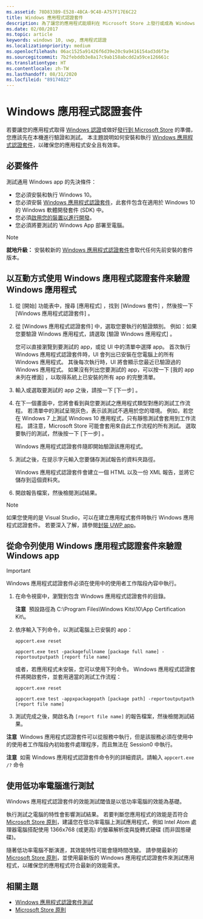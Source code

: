 ```yaml
---
ms.assetid: 78D833B9-E528-4BCA-9C48-A757F17E6C22
title: Windows 應用程式認證套件
description: 為了讓您的應用程式能順利在 Microsoft Store 上發行或成為 Windows 認證，請在送出以進行認證之前，先在本機進行驗證和測試。 本主題示範如何安裝和執行 Windows 應用程式認證套件。
ms.date: 02/08/2017
ms.topic: article
keywords: windows 10, uwp, 應用程式認證
ms.localizationpriority: medium
ms.openlocfilehash: 06ac1525a91426f6d39e20c9a9416154ad3d6f3e
ms.sourcegitcommit: 7b2febddb3e8a17c9ab158abcdd2a59ce126661c
ms.translationtype: HT
ms.contentlocale: zh-TW
ms.lasthandoff: 08/31/2020
ms.locfileid: "89174022"
---
```

# <a name="windows-app-certification-kit"></a>Windows 應用程式認證套件

若要讓您的應用程式取得 [Windows 認證](/windows/win32/win_cert/windows-certification-portal)或做好[發行到 Microsoft Store](../publish/app-submissions.md) 的準備，您應該先在本機進行驗證和測試。 本主題說明如何安裝和執行 [Windows 應用程式認證套件](https://developer.microsoft.com/windows/develop/app-certification-kit)，以確保您的應用程式安全且有效率。

## <a name="prerequisites"></a>必要條件

測試通用 Windows app 的先決條件：

- 您必須安裝和執行 Windows 10。
- 您必須安裝 [Windows 應用程式認證套件](https://developer.microsoft.com/windows/downloads/app-certification-kit/)，此套件包含在適用於 Windows 10 的 Windows 軟體開發套件 (SDK) 中。
- 您必須[啟用您的裝置以進行開發](../get-started/enable-your-device-for-development.md)。
- 您必須將要測試的 Windows App 部署至電腦。

> [!NOTE]
> **就地升級：** 安裝較新的 [Windows 應用程式認證套件](https://developer.microsoft.com/windows/develop/app-certification-kit)會取代任何先前安裝的套件版本。

## <a name="validate-your-windows-app-using-the-windows-app-certification-kit-interactively"></a>以互動方式使用 Windows 應用程式認證套件來驗證 Windows 應用程式

1. 從 [開始]  功能表中，搜尋 [應用程式]  ，找到 [Windows 套件]  ，然後按一下 [Windows 應用程式認證套件]  。

2. 從 [Windows 應用程式認證套件] 中，選取您要執行的驗證類別。 例如：如果您要驗證 Windows 應用程式，請選取 [驗證 Windows 應用程式]  。

    您可以直接瀏覽到要測試的 app，或從 UI 中的清單中選擇 app。 首次執行 Windows 應用程式認證套件時，UI 會列出已安裝在您電腦上的所有 Windows 應用程式。 其後每次執行時，UI 將會顯示您最近已驗證過的 Windows 應用程式。 如果沒有列出您要測試的 app，可以按一下 [我的 app 未列在裡面]  ，以取得系統上已安裝的所有 app 的完整清單。

3. 輸入或選取要測試的 app 之後，請按一下 [下一步]  。

4. 在下一個畫面中，您將會看到與您要測試之應用程式類型對應的測試工作流程。 若清單中的測試呈現灰色，表示該測試不適用於您的環境。 例如，若您在 Windows 7 上測試 Windows 10 應用程式，只有靜態測試會套用到工作流程。 請注意，Microsoft Store 可能會套用來自此工作流程的所有測試。 選取要執行的測試，然後按一下 [下一步]  。

    Windows 應用程式認證套件隨即開始驗證該應用程式。

5. 測試之後，在提示字元輸入您要儲存測試報告的資料夾路徑。

    Windows 應用程式認證套件會建立一個 HTML 以及一份 XML 報告，並將它儲存到這個資料夾。

6. 開啟報告檔案，然後檢閱測試結果。

> [!NOTE]
> 如果您使用的是 Visual Studio，可以在建立應用程式套件時執行 Windows 應用程式認證套件。 若要深入了解，請參閱[封裝 UWP app](/windows/msix/package/packaging-uwp-apps)。

## <a name="validate-your-windows-app-using-the-windows-app-certification-kit-from-a-command-line"></a>從命令列使用 Windows 應用程式認證套件來驗證 Windows app

> [!IMPORTANT]
> Windows 應用程式認證套件必須在使用中的使用者工作階段內容中執行。

1. 在命令視窗中，瀏覽到包含 Windows 應用程式認證套件的目錄。

    **注意**  預設路徑為 C:\\Program Files\\Windows Kits\\10\\App Certification Kit\\。

2. 依序輸入下列命令，以測試電腦上已安裝的 app：

    `appcert.exe reset`

    `appcert.exe test -packagefullname [package full name] -reportoutputpath [report file name]`

    或者，若應用程式未安裝，您可以使用下列命令。 Windows 應用程式認證套件將開啟套件，並套用適當的測試工作流程：

    `appcert.exe reset`

    `appcert.exe test -appxpackagepath [package path] -reportoutputpath [report file name]`

3. 測試完成之後，開啟名為 `[report file name]` 的報告檔案，然後檢閱測試結果。

**注意**  Windows 應用程式認證套件可以從服務中執行，但是該服務必須在使用中的使用者工作階段內初始套件處理程序，而且無法在 Session0 中執行。

**注意**  如需 Windows 應用程式認證套件命令列的詳細資訊，請輸入 `appcert.exe /?` 命令

## <a name="testing-with-a-low-power-computer"></a>使用低功率電腦進行測試

Windows 應用程式認證套件的效能測試閾值是以低功率電腦的效能為基礎。

執行測試之電腦的特性會影響測試結果。 若要判斷您應用程式的效能是否符合 [Microsoft Store 原則](/legal/windows/agreements/store-policies)，建議您在低功率電腦上測試應用程式，例如 Intel Atom 處理器電腦搭配使用 1366x768 (或更高) 的螢幕解析度與旋轉式硬碟 (而非固態硬碟)。

隨著低功率電腦不斷演進，其效能特性可能會隨時間改變。 請參閱最新的 [Microsoft Store 原則](/legal/windows/agreements/store-policies)，並使用最新版的 Windows 應用程式認證套件來測試應用程式，以確保您的應用程式符合最新的效能需求。

## <a name="related-topics"></a>相關主題

- [Windows 應用程式認證套件測試](windows-app-certification-kit-tests.md)
- [Microsoft Store 原則](/legal/windows/agreements/store-policies)